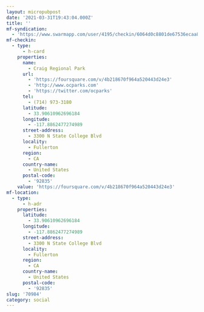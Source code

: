```yaml
---
layout: micropubpost
date: '2021-03-31T19:43:04.000Z'
title: ''
mf-syndication:
  - 'https://www.swarmapp.com/user/4195/checkin/6064d0c8801de67536ecaa8e'
mf-checkin:
  - type:
      - h-card
    properties:
      name:
        - Craig Regional Park
      url:
        - 'https://foursquare.com/v/4b218670f964a520443d24e3'
        - 'http://www.ocparks.com'
        - 'https://twitter.com/ocparks'
      tel:
        - (714) 973-3180
      latitude:
        - 33.90610962696184
      longitude:
        - -117.8862477274989
      street-address:
        - 3300 N State College Blvd
      locality:
        - Fullerton
      region:
        - CA
      country-name:
        - United States
      postal-code:
        - '92835'
    value: 'https://foursquare.com/v/4b218670f964a520443d24e3'
mf-location:
  - type:
      - h-adr
    properties:
      latitude:
        - 33.90610962696184
      longitude:
        - -117.8862477274989
      street-address:
        - 3300 N State College Blvd
      locality:
        - Fullerton
      region:
        - CA
      country-name:
        - United States
      postal-code:
        - '92835'
slug: '70984'
category: social
---
```

